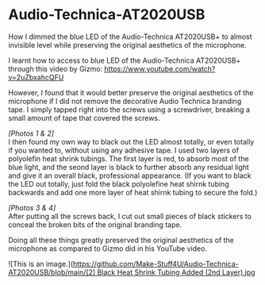# Audio-Technica-AT2020USB
How I dimmed the blue LED of the Audio-Technica AT2020USB+ to almost invisible level while preserving the original aesthetics of the microphone.

I learnt how to access to blue LED of the Audio-Technica AT2020USB+ through this video by Gizmo:
https://www.youtube.com/watch?v=2uZbxahcQFU

However, I found that it would better preserve the original aesthetics of the microphone if I did not remove the decorative Audio Technica branding tape. I simply tapped right into the screws using a screwdriver, breaking a small amount of tape that covered the screws.

*[Photos 1 & 2]* <br>
I then found my own way to black out the LED almost totally, or even totally if you wanted to, without using any adhesive tape. I used two layers of polyolefin heat shrink tubings. The first layer is red, to absorb most of the blue light, and the seond layer is black to further absorb any residual light and give it an overall black, professional appearance. (If you want to black the LED out totally, just fold the black polyolefine heat shirnk tubing backwards and add one more layer of heat shirnk tubing to secure the fold.)

*[Photos 3 & 4]* <br>
After putting all the screws back, I cut out small pieces of black stickers to conceal the broken bits of the original branding tape.

Doing all these things greatly preserved the original aesthetics of the microphone as compared to Gizmo did in his YouTube video.

![This is an image.]([https://github.com/Make-Stuff4U/Audio-Technica-AT2020USB/blob/main/[2] Black Heat Shrink Tubing Added (2nd Layer).jpg](https://github.com/Make-Stuff4U/Audio-Technica-AT2020USB/blob/157e6a2d39b217145ee2b24e1bfb7bbda6e7e1e7/%5B2%5D%20Black%20Heat%20Shrink%20Tubing%20Added%20(2nd%20Layer).jpg)
